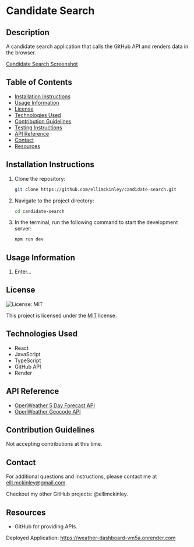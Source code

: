 # Candidate Search

## Description
A candidate search application that calls the GitHub API and renders data in the browser.

[Candidate Search Screenshot]()

## Table of Contents
- [Installation Instructions](#installation-instructions)
- [Usage Information](#usage-information)
- [License](#license)
- [Technologies Used](#technologies-used)
- [Contribution Guidelines](#contribution-guidelines)
- [Testing Instructions](#testing-instructions)
- [API Reference](#api-reference)
- [Contact](#contact)
- [Resources](#resources)

## Installation Instructions
1. Clone the repository:
    ```bash
    git clone https://github.com/ellimckinley/candidate-search.git
    ```
2. Navigate to the project directory:
    ```bash
    cd candidate-search

3. In the terminal, run the following command to start the development server:
    ```bash
    npm run dev
    ```

## Usage Information
1. Enter...

## License
![License: MIT](https://img.shields.io/badge/License-MIT-yellow.svg)

This project is licensed under the [MIT](https://opensource.org/licenses/MIT) license.

## Technologies Used
- React
- JavaScript
- TypeScript
- GitHub API
- Render

## API Reference
- [OpenWeather 5 Day Forecast API](https://openweathermap.org/forecast5)
- [OpenWeather Geocode API](https://openweathermap.org/api/geocoding-api)

## Contribution Guidelines
Not accepting contributions at this time.

## Contact
For additional questions and instructions, please contact me at [elli.mckinley@gmail.com](mailto:elli.mckinley@gmail.com).

Checkout my other GitHub projects: @ellimckinley.

## Resources
- GitHub for providing APIs.

Deployed Application: https://weather-dashboard-vm5a.onrender.com